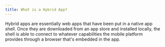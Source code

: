 ```yaml
---
title: What is a Hybrid App?
---
```


Hybrid apps are essentially web apps that have been put in a native app shell. Once they are downloaded from an app store and installed locally, the shell is able to connect to whatever capabilities the mobile platform provides through a browser that's embedded in the app.
